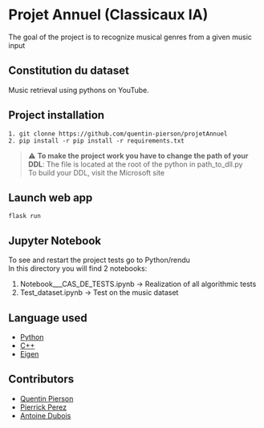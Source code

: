 # Projet Annuel (Classicaux IA) 

The goal of the project is to recognize musical genres from a given music input 

## Constitution du dataset 

Music retrieval using pythons on YouTube. 

## Project installation 

```
1. git clonne https://github.com/quentin-pierson/projetAnnuel
2. pip install -r pip install -r requirements.txt
```

> :warning: **To make the project work you have to change the path of your DDL**: The file is located at the root of the python in path_to_dll.py <br>
> To build your DDL, visit the Microsoft site

## Launch web app
```
flask run
```

## Jupyter Notebook 
To see and restart the project tests go to Python/rendu <br>
In this directory you will find 2 notebooks:
1. Notebook___CAS_DE_TESTS.ipynb &#8594; Realization of all algorithmic tests
2. Test_dataset.ipynb &#8594; Test on the music dataset

## Language used
- [Python](https://www.python.org/)
- [C++](https://www.cplusplus.com/)
- [Eigen](https://eigen.tuxfamily.org/index.php?title=Main_Page)

## Contributors

- [Quentin Pierson](https://github.com/quentin-pierson)
- [Pierrick Perez](https://github.com/pperezdev)
- [Antoine Dubois](https://github.com/antdbs)

